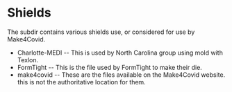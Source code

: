 # Shields
The subdir contains various shields use, or considered for use
by Make4Covid.

* Charlotte-MEDI -- This is used by North Carolina group using mold with Texlon.
* FormTight -- This is the file used by FormTight to make their die.
* make4covid -- These are the files available on the Make4Covid website.
this is not the authoritative location for them.

